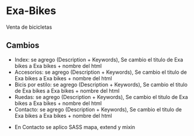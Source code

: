 # Exa-Bikes
Venta de bicicletas 

## Cambios

* Index: se agrego (Description + Keywords), Se cambio el titulo de Exa bikes a Exa bikes + nombre del html
* Accesorios: se agrego (Description + Keywords), Se cambio el titulo de Exa bikes a Exa bikes + nombre del html
* Bicis por estilo: se agrego (Description + Keywords), Se cambio el titulo de Exa bikes a Exa bikes + nombre del html
* Ruedas: se agrego (Description + Keywords), Se cambio el titulo de Exa bikes a Exa bikes + nombre del html
* Contacto: se agrego (Description + Keywords), Se cambio el titulo de Exa bikes a Exa bikes + nombre del html

- En Contacto se aplico SASS mapa, extend y mixin

